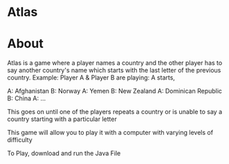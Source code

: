 # Atlas
# About

Atlas is a game where a player names a country and the other player has to say another country's name which starts with the last letter of the previous country.
Example: 
Player A & Player B are playing:
A starts,

A: Afghanistan
B: Norway
A: Yemen
B: New Zealand
A: Dominican Republic
B: China
A: ...

This goes on until one of the players repeats a country or is unable to say a country starting with a particular letter


This game will allow you to play it with a computer with varying levels of difficulty

To Play, download and run the Java File 

